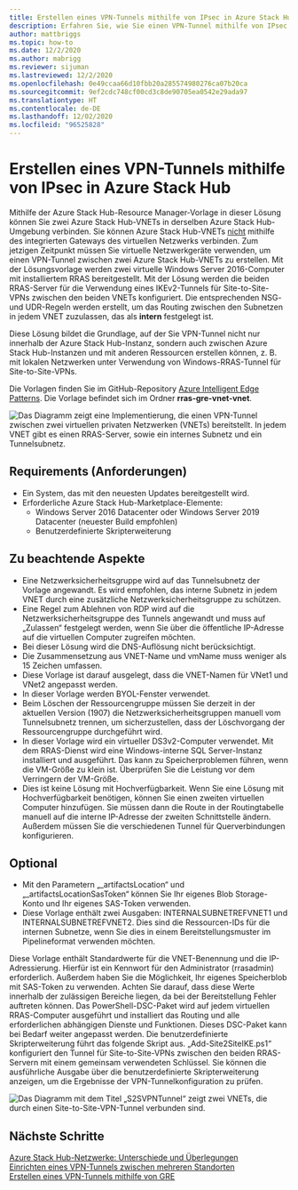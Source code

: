 ```yaml
---
title: Erstellen eines VPN-Tunnels mithilfe von IPsec in Azure Stack Hub
description: Erfahren Sie, wie Sie einen VPN-Tunnel mithilfe von IPsec in Azure Stack Hub erstellen.
author: mattbriggs
ms.topic: how-to
ms.date: 12/2/2020
ms.author: mabrigg
ms.reviewer: sijuman
ms.lastreviewed: 12/2/2020
ms.openlocfilehash: 0e49ccaa66d10fbb20a285574980276ca07b20ca
ms.sourcegitcommit: 9ef2cdc748cf00cd3c8de90705ea0542e29ada97
ms.translationtype: HT
ms.contentlocale: de-DE
ms.lasthandoff: 12/02/2020
ms.locfileid: "96525828"
---
```

# <a name="how-to-create-a-vpn-tunnel-using-ipsec--in-azure-stack-hub"></a>Erstellen eines VPN-Tunnels mithilfe von IPsec in Azure Stack Hub

Mithilfe der Azure Stack Hub-Resource Manager-Vorlage in dieser Lösung können Sie zwei Azure Stack Hub-VNETs in derselben Azure Stack Hub-Umgebung verbinden. Sie können Azure Stack Hub-VNETs [nicht](./azure-stack-network-differences.md) mithilfe des integrierten Gateways des virtuellen Netzwerks verbinden. Zum jetzigen Zeitpunkt müssen Sie virtuelle Netzwerkgeräte verwenden, um einen VPN-Tunnel zwischen zwei Azure Stack Hub-VNETs zu erstellen. Mit der Lösungsvorlage werden zwei virtuelle Windows Server 2016-Computer mit installiertem RRAS bereitgestellt. Mit der Lösung werden die beiden RRAS-Server für die Verwendung eines IKEv2-Tunnels für Site-to-Site-VPNs zwischen den beiden VNETs konfiguriert. Die entsprechenden NSG- und UDR-Regeln werden erstellt, um das Routing zwischen den Subnetzen in jedem VNET zuzulassen, das als **intern** festgelegt ist. 

Diese Lösung bildet die Grundlage, auf der Sie VPN-Tunnel nicht nur innerhalb der Azure Stack Hub-Instanz, sondern auch zwischen Azure Stack Hub-Instanzen und mit anderen Ressourcen erstellen können, z. B. mit lokalen Netzwerken unter Verwendung von Windows-RRAS-Tunnel für Site-to-Site-VPNs.

Die Vorlagen finden Sie im GitHub-Repository [Azure Intelligent Edge Patterns](https://github.com/Azure-Samples/azure-intelligent-edge-patterns). Die Vorlage befindet sich im Ordner **rras-gre-vnet-vnet**. 

![Das Diagramm zeigt eine Implementierung, die einen VPN-Tunnel zwischen zwei virtuellen privaten Netzwerken (VNETs) bereitstellt. In jedem VNET gibt es einen RRAS-Server, sowie ein internes Subnetz und ein Tunnelsubnetz.](./media/azure-stack-network-howto-vpn-tunnel-ipsec/overview.png)

## <a name="requirements"></a>Requirements (Anforderungen)

- Ein System, das mit den neuesten Updates bereitgestellt wird. 
- Erforderliche Azure Stack Hub-Marketplace-Elemente:
    -  Windows Server 2016 Datacenter oder Windows Server 2019 Datacenter (neuester Build empfohlen)
    -  Benutzerdefinierte Skripterweiterung

## <a name="things-to-consider"></a>Zu beachtende Aspekte

- Eine Netzwerksicherheitsgruppe wird auf das Tunnelsubnetz der Vorlage angewandt.  Es wird empfohlen, das interne Subnetz in jedem VNET durch eine zusätzliche Netzwerksicherheitsgruppe zu schützen.
- Eine Regel zum Ablehnen von RDP wird auf die Netzwerksicherheitsgruppe des Tunnels angewandt und muss auf „Zulassen“ festgelegt werden, wenn Sie über die öffentliche IP-Adresse auf die virtuellen Computer zugreifen möchten.
- Bei dieser Lösung wird die DNS-Auflösung nicht berücksichtigt.
- Die Zusammensetzung aus VNET-Name und vmName muss weniger als 15 Zeichen umfassen.
- Diese Vorlage ist darauf ausgelegt, dass die VNET-Namen für VNet1 und VNet2 angepasst werden.
- In dieser Vorlage werden BYOL-Fenster verwendet.
- Beim Löschen der Ressourcengruppe müssen Sie derzeit in der aktuellen Version (1907) die Netzwerksicherheitsgruppen manuell vom Tunnelsubnetz trennen, um sicherzustellen, dass der Löschvorgang der Ressourcengruppe durchgeführt wird.
- In dieser Vorlage wird ein virtueller DS3v2-Computer verwendet.  Mit dem RRAS-Dienst wird eine Windows-interne SQL Server-Instanz installiert und ausgeführt.  Das kann zu Speicherproblemen führen, wenn die VM-Größe zu klein ist.  Überprüfen Sie die Leistung vor dem Verringern der VM-Größe.
- Dies ist keine Lösung mit Hochverfügbarkeit.  Wenn Sie eine Lösung mit Hochverfügbarkeit benötigen, können Sie einen zweiten virtuellen Computer hinzufügen. Sie müssen dann die Route in der Routingtabelle manuell auf die interne IP-Adresse der zweiten Schnittstelle ändern.  Außerdem müssen Sie die verschiedenen Tunnel für Querverbindungen konfigurieren.

## <a name="optional"></a>Optional

- Mit den Parametern „_artifactsLocation“ und „_artifactsLocationSasToken“ können Sie Ihr eigenes Blob Storage-Konto und Ihr eigenes SAS-Token verwenden.
- Diese Vorlage enthält zwei Ausgaben: INTERNALSUBNETREFVNET1 und INTERNALSUBNETREFVNET2. Dies sind die Ressourcen-IDs für die internen Subnetze, wenn Sie dies in einem Bereitstellungsmuster im Pipelineformat verwenden möchten.

Diese Vorlage enthält Standardwerte für die VNET-Benennung und die IP-Adressierung.  Hierfür ist ein Kennwort für den Administrator (rrasadmin) erforderlich. Außerdem haben Sie die Möglichkeit, Ihr eigenes Speicherblob mit SAS-Token zu verwenden.  Achten Sie darauf, dass diese Werte innerhalb der zulässigen Bereiche liegen, da bei der Bereitstellung Fehler auftreten können.  Das PowerShell-DSC-Paket wird auf jedem virtuellen RRAS-Computer ausgeführt und installiert das Routing und alle erforderlichen abhängigen Dienste und Funktionen.  Dieses DSC-Paket kann bei Bedarf weiter angepasst werden.  Die benutzerdefinierte Skripterweiterung führt das folgende Skript aus. „Add-Site2SiteIKE.ps1“ konfiguriert den Tunnel für Site-to-Site-VPNs zwischen den beiden RRAS-Servern mit einem gemeinsam verwendeten Schlüssel.  Sie können die ausführliche Ausgabe über die benutzerdefinierte Skripterweiterung anzeigen, um die Ergebnisse der VPN-Tunnelkonfiguration zu prüfen.

![Das Diagramm mit dem Titel „S2SVPNTunnel“ zeigt zwei VNETs, die durch einen Site-to-Site-VPN-Tunnel verbunden sind.](./media/azure-stack-network-howto-vpn-tunnel-ipsec/s2svpntunnel.svg)

## <a name="next-steps"></a>Nächste Schritte

[Azure Stack Hub-Netzwerke: Unterschiede und Überlegungen](azure-stack-network-differences.md)  
[Einrichten eines VPN-Tunnels zwischen mehreren Standorten](network-howto-vpn-tunnel.md)  
[Erstellen eines VPN-Tunnels mithilfe von GRE](network-howto-vpn-tunnel-gre.md)
